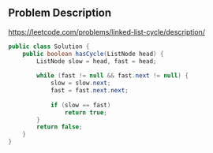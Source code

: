 ## Problem Description
https://leetcode.com/problems/linked-list-cycle/description/

```java
public class Solution {
    public boolean hasCycle(ListNode head) {
        ListNode slow = head, fast = head;
      
        while (fast != null && fast.next != null) {
            slow = slow.next;
            fast = fast.next.next;
            
            if (slow == fast) 
                return true;
        }
        return false;
    }
}
```